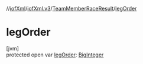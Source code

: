 //[iofXml](../../../index.md)/[iofXml.v3](../index.md)/[TeamMemberRaceResult](index.md)/[legOrder](leg-order.md)

# legOrder

[jvm]\
protected open var [legOrder](leg-order.md): [BigInteger](https://docs.oracle.com/javase/8/docs/api/java/math/BigInteger.html)
